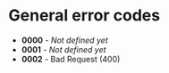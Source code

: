 # General error codes

- **0000** - _Not defined yet_
- **0001** - _Not defined yet_
- **0002** - Bad Request (400)